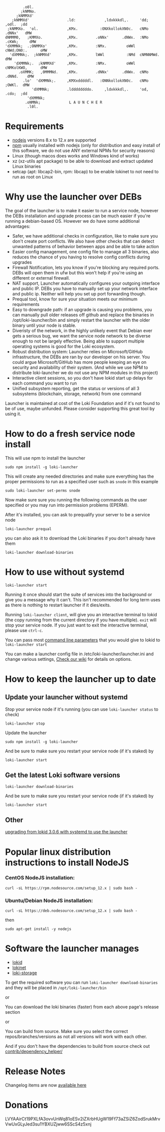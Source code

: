 ```
        .o0l.
       ;kNMNo.
     ;kNMMXd'
   ;kNMMXd'                 .ld:             ,ldxkkkdl,.     'dd;     ,odl.  ;dd
 ;kNMMXo.  'ol.             ,KMx.          :ONXkollokXN0c.   cNMo   .dNNx'   dMW
dNMMM0,   ;KMMXo.           ,KMx.        .oNNx'      .dNWx.  :NMo .cKWk;     dMW
'dXMMNk;  .;ONMMXo'         ,KMx.        :NMx.         oWWl  cNWd;ON0:.      oMW
  'dXMMNk;.  ;kNMMXd'       ,KMx.        lWWl          :NMd  cNMNNMWd.       dMW
    'dXMMNk;.  ;kNMMXd'     ,KMx.        :NMx.         oWWl  cNMKolKWO,      dMW
      .oXMMK;   ,0MMMNd.    ,KMx.        .dNNx'      .dNWx.  cNMo  .dNNd.    dMW
        .lo'  'dXMMNk;.     ,KMXxdddddl.   :ONNkollokXN0c.   cNMo    ;OWKl.  dMW
            'dXMMNk;        .lddddddddo.     ,ldxkkkdl,.     'od,     .cdo;  ;dd
          'dXMMNk;
         .oNMNk;             L A U N C H E R
          .l0l.
```

# Requirements

- [nodejs](https://nodejs.org/en/) versions 8.x to 12.x are supported
- [npm](https://www.npmjs.com/get-npm) usually installed with nodejs (only for distribution and easy install of this software, we do not use ANY external NPMs for security reasons)
- Linux (though macos does works and Windows kind of works)
- xz (xz-utils apt package) to be able to download and extract updated Linux binaries
- setcap (apt: libcap2-bin, rpm: libcap) to be enable lokinet to not need to run as root on Linux

# Why use the launcher over DEBs
The goal of the launcher is to make it easier to run a service node, however the DEBs installation and upgrade process can be much easier if you're running a debian-based OS. However we do have some additional advantages:
- Safer, we have additional checks in configuration, like to make sure you don't create port conflicts. We also have other checks that can detect unwanted patterns of behavior between apps and be able to take action
- Easier config management, one config file to manage all 3 binaries, also reduces the chance of you having to resolve config conflicts during upgrades
- Firewall Notification, lets you know if you're blocking any required ports. DEBs will open them in ufw but this won't help if you're using an different or external firewall. 
- NAT support, Launcher automatically configures your outgoing interface and public IP. DEBs you have to manually set up your network interface and public ip. Neither will help you set up port forwarding though.
- Prequal tool, know for sure your situation meets our minimum requirements
- Easy to downgrade path: if an upgrade is causing you problems, you can manually pull older releases off github and replace the binaries in /opt/loki-launcher/bin and simply restart the launcher with the older binary until your node is stable.
- Diveristy of the network, in the highly unlikely event that Debian ever gets a serious bug, we want the service node network to be diverse enough to not be largely effective. Being able to support multiple operating systems is good for the Loki ecosystem.
- Robust distribution system: Launcher relies on Microsoft/GitHub infrastructure, the DEBs are ran by our developer on his server. You could argue Microsoft/GitHub has more people keeping an eye on security and availability of their system. (And while we use NPM to distribute loki-launcher we do not use any NPM modules in this project)
- Interactive client sessions, so you don't have lokid start up delays for each command you want to run
- Unified subsystem reporting, get the status or versions of all 3 subsystems (blockchain, storage, network) from one command

Launcher is maintained at cost of the Loki Foundation and if it's not found to be of use, maybe unfunded. Please consider supporting this great tool by using it.

# How to do a fresh service node install

This will use npm to install the launcher

`sudo npm install -g loki-launcher`

This will create any needed directories and make sure everything has the proper permissions to run as a specified user such as `snode` in this example

`sudo loki-launcher set-perms snode`

Now make sure sure you running the following commands as the user specified or you may run into permission problems (EPERM).

After it's installed, you can ask to prequalify your server to be a service node

`loki-launcher prequal`

you can also ask it to download the Loki binaries if you don't already have them

`loki-launcher download-binaries`

# How to use without systemd

`loki-launcher start`

Running it once should start the suite of services into the background or give you a message why it can't. This isn't recommended for long term uses as there is nothing to restart launcher if it dies/exits.

Running `loki-launcher client`, will give you an interactive terminal to lokid (the copy running from the current directory if you have multiple).
`exit` will stop your service node. If you just want to exit the interactive terminal, please use `ctrl-c`.

You can pass most [command line parameters](https://lokidocs.com/Advanced/lokid/) that you would give to lokid to `loki-launcher start`

You can make a launcher config file in /etc/loki-launcher/launcher.ini and change various settings, [Check our wiki](https://github.com/loki-project/loki-launcher/wiki/Launcher.ini-configuration-documentation) for details on options.

# How to keep the launcher up to date

## Update your launcher without systemd

Stop your service node if it's running (you can use `loki-launcher status` to check)

`loki-launcher stop`

Update the launcher

`sudo npm install -g loki-launcher`

And be sure to make sure you restart your service node (if it's staked) by

`loki-launcher start`

## Get the latest Loki software versions

`loki-launcher download-binaries`

And be sure to make sure you restart your service node (if it's staked) by

`loki-launcher start`

## Other

[upgrading from lokid 3.0.6 with systemd to use the launcher](upgrading.md)

# Popular linux distribution instructions to install NodeJS

### CentOS NodeJS installation:

`curl -sL https://rpm.nodesource.com/setup_12.x | sudo bash -`

### Ubuntu/Debian NodeJS installation:

`curl -sL https://deb.nodesource.com/setup_12.x | sudo bash -`

then

`sudo apt-get install -y nodejs`



# Software the launcher manages

- [lokid](https://github.com/loki-project/loki-core)
- [lokinet](https://github.com/loki-project/loki-network)
- [loki-storage](https://github.com/loki-project/loki-storage-server)

To get the required software you can run `loki-launcher download-binaries` and they will be placed in `/opt/loki-launcher/bin`

or

You can download the loki binaries (faster) from each above page's release section

or

You can build from source. Make sure you select the correct repos/branches/versions as not all versions will work with each other.

And if you don't have the dependencies to build from source check out [contrib/dependency_helper/](contrib/dependency_helper/getDepsUnix.sh)

# Release Notes

Changelog items are now [available here](https://github.com/loki-project/loki-launcher/releases)

# Donations

LVYAAirCt19PXLfA3ovvUnWq81oESv2iZXrbHUgW19Ff73aZSiZ6ZodSrukMrvVwUxGLyJed3su1YBXUZjww6SScS4z5xnj
